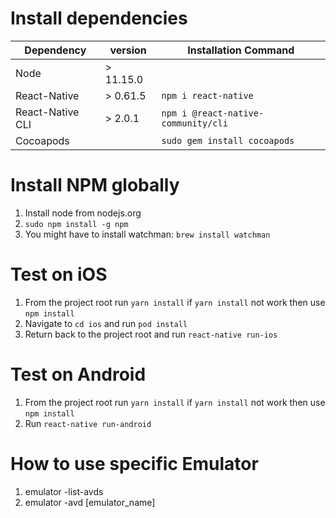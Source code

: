 # Install dependencies

| Dependency | version | Installation Command |
|------------------|-----------|-------------------------------------|
| Node | > 11.15.0 | |
| React-Native | > 0.61.5 | `npm i react-native` |
| React-Native CLI | > 2.0.1 | `npm i @react-native-community/cli` |
| Cocoapods | | `sudo gem install cocoapods` |


# Install NPM globally
1. Install node from nodejs.org
2. `sudo npm install -g npm`
3. You might have to install watchman: `brew install watchman`


# Test on iOS
1. From the project root run `yarn install` if `yarn install` not work then use `npm install`
2. Navigate to `cd ios` and run `pod install`
3. Return back to the project root and run `react-native run-ios`


# Test on Android
1. From the project root run `yarn install` if `yarn install` not work then use `npm install`
2. Run `react-native run-android`


# How to use specific Emulator
1. emulator -list-avds
2. emulator -avd [emulator_name]

